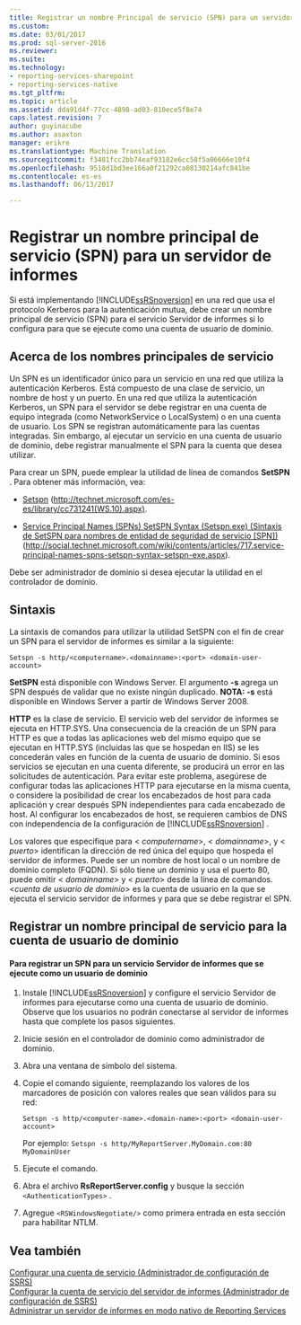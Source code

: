 ```yaml
---
title: Registrar un nombre Principal de servicio (SPN) para un servidor de informes | Documentos de Microsoft
ms.custom: 
ms.date: 03/01/2017
ms.prod: sql-server-2016
ms.reviewer: 
ms.suite: 
ms.technology:
- reporting-services-sharepoint
- reporting-services-native
ms.tgt_pltfrm: 
ms.topic: article
ms.assetid: dda91d4f-77cc-4898-ad03-810ece5f8e74
caps.latest.revision: 7
author: guyinacube
ms.author: asaxton
manager: erikre
ms.translationtype: Machine Translation
ms.sourcegitcommit: f3481fcc2bb74eaf93182e6cc58f5a06666e10f4
ms.openlocfilehash: 9518d1bd3ee166a0f21292ca08130214afc841be
ms.contentlocale: es-es
ms.lasthandoff: 06/13/2017

---
```

# <a name="register-a-service-principal-name-spn-for-a-report-server"></a>Registrar un nombre principal de servicio (SPN) para un servidor de informes
  Si está implementando [!INCLUDE[ssRSnoversion](../../includes/ssrsnoversion-md.md)] en una red que usa el protocolo Kerberos para la autenticación mutua, debe crear un nombre principal de servicio (SPN) para el servicio Servidor de informes si lo configura para que se ejecute como una cuenta de usuario de dominio.  
  
## <a name="about-spns"></a>Acerca de los nombres principales de servicio  
 Un SPN es un identificador único para un servicio en una red que utiliza la autenticación Kerberos. Está compuesto de una clase de servicio, un nombre de host y un puerto. En una red que utiliza la autenticación Kerberos, un SPN para el servidor se debe registrar en una cuenta de equipo integrada (como NetworkService o LocalSystem) o en una cuenta de usuario. Los SPN se registran automáticamente para las cuentas integradas. Sin embargo, al ejecutar un servicio en una cuenta de usuario de dominio, debe registrar manualmente el SPN para la cuenta que desea utilizar.  
  
 Para crear un SPN, puede emplear la utilidad de línea de comandos **SetSPN** . Para obtener más información, vea:  
  
-   [Setspn](http://technet.microsoft.com/library/cc731241\(WS.10\).aspx) (http://technet.microsoft.com/es-es/library/cc731241(WS.10).aspx).  
  
-   [Service Principal Names (SPNs) SetSPN Syntax (Setspn.exe) (Sintaxis de SetSPN para nombres de entidad de seguridad de servicio [SPN])](http://social.technet.microsoft.com/wiki/contents/articles/717.service-principal-names-spns-setspn-syntax-setspn-exe.aspx) (http://social.technet.microsoft.com/wiki/contents/articles/717.service-principal-names-spns-setspn-syntax-setspn-exe.aspx).  
  
 Debe ser administrador de dominio si desea ejecutar la utilidad en el controlador de dominio.  
  
## <a name="syntax"></a>Sintaxis  
 La sintaxis de comandos para utilizar la utilidad SetSPN con el fin de crear un SPN para el servidor de informes es similar a la siguiente:  
  
```  
Setspn -s http/<computername>.<domainname>:<port> <domain-user-account>  
```  
  
 **SetSPN** está disponible con Windows Server. El argumento **-s** agrega un SPN después de validar que no existe ningún duplicado. **NOTA: -s** está disponible en Windows Server a partir de Windows Server 2008.  
  
 **HTTP** es la clase de servicio. El servicio web del servidor de informes se ejecuta en HTTP.SYS. Una consecuencia de la creación de un SPN para HTTP es que a todas las aplicaciones web del mismo equipo que se ejecutan en HTTP.SYS (incluidas las que se hospedan en IIS) se les concederán vales en función de la cuenta de usuario de dominio. Si esos servicios se ejecutan en una cuenta diferente, se producirá un error en las solicitudes de autenticación. Para evitar este problema, asegúrese de configurar todas las aplicaciones HTTP para ejecutarse en la misma cuenta, o considere la posibilidad de crear los encabezados de host para cada aplicación y crear después SPN independientes para cada encabezado de host. Al configurar los encabezados de host, se requieren cambios de DNS con independencia de la configuración de [!INCLUDE[ssRSnoversion](../../includes/ssrsnoversion-md.md)] .  
  
 Los valores que especifique para \< *computername*>, \< *domainname*>, y \< *puerto*> identifican la dirección de red única del equipo que hospeda el servidor de informes. Puede ser un nombre de host local o un nombre de dominio completo (FQDN). Si sólo tiene un dominio y usa el puerto 80, puede omitir \< *domainname*> y \< *puerto*> desde la línea de comandos. \<*cuenta de usuario de dominio*> es la cuenta de usuario en la que se ejecuta el servicio servidor de informes y para que se debe registrar el SPN.  
  
## <a name="register-an-spn-for-domain-user-account"></a>Registrar un nombre principal de servicio para la cuenta de usuario de dominio  
  
#### <a name="to-register-an-spn-for-a-report-server-service-running-as-a-domain-user"></a>Para registrar un SPN para un servicio Servidor de informes que se ejecute como un usuario de dominio  
  
1.  Instale [!INCLUDE[ssRSnoversion](../../includes/ssrsnoversion-md.md)] y configure el servicio Servidor de informes para ejecutarse como una cuenta de usuario de dominio. Observe que los usuarios no podrán conectarse al servidor de informes hasta que complete los pasos siguientes.  
  
2.  Inicie sesión en el controlador de dominio como administrador de dominio.  
  
3.  Abra una ventana de símbolo del sistema.  
  
4.  Copie el comando siguiente, reemplazando los valores de los marcadores de posición con valores reales que sean válidos para su red:  
  
    ```  
    Setspn -s http/<computer-name>.<domain-name>:<port> <domain-user-account>  
    ```  
  
     Por ejemplo: `Setspn -s http/MyReportServer.MyDomain.com:80 MyDomainUser`  
  
5.  Ejecute el comando.  
  
6.  Abra el archivo **RsReportServer.config** y busque la sección `<AuthenticationTypes>` .  
  
7.  Agregue `<RSWindowsNegotiate/>` como primera entrada en esta sección para habilitar NTLM.  
  
## <a name="see-also"></a>Vea también  
 [Configurar una cuenta de servicio &#40;Administrador de configuración de SSRS&#41;](http://msdn.microsoft.com/library/25000ad5-3f80-4210-8331-d4754dc217e0)   
 [Configurar la cuenta de servicio del servidor de informes &#40;Administrador de configuración de SSRS&#41;](../../reporting-services/install-windows/configure-the-report-server-service-account-ssrs-configuration-manager.md)   
 [Administrar un servidor de informes en modo nativo de Reporting Services](../../reporting-services/report-server/manage-a-reporting-services-native-mode-report-server.md)  
  
  

